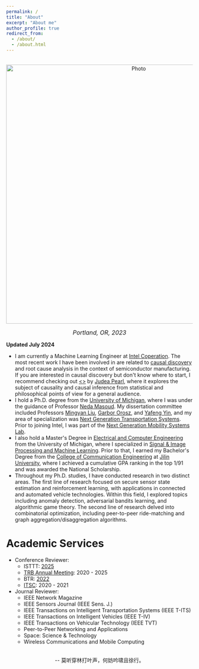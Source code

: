 ```yaml
---
permalink: /
title: "About"
excerpt: "About me"
author_profile: true
redirect_from: 
  - /about/
  - /about.html
---
```


<p align="center">
  <img src="/images/portland.jpg?raw=true" alt="Photo" style="width: 700px;"/> 
</p>

<p align = "center">
<font size="3"><span style="font-style: italic;">Portland, OR, 2023</span></font>
</p>

<!-- # About Me -->
**Updated July 2024**<br>
* I am currently a Machine Learning Engineer at [Intel Coperation](https://www.intel.com/content/www/us/en/homepage.html). The most recent work I have been involved in are related to [causal discovery](https://en.wikipedia.org/wiki/Exploratory_causal_analysis) and root cause analysis in the context of semiconductor manufacturing. If you are interested in causal discovery but don't know where to start, I recommend checking out [<<The Book of Why>>](https://bayes.cs.ucla.edu/WHY/) by [Judea Pearl](https://bayes.cs.ucla.edu/jp_home.html), where it explores the subject of causality and causal inference from statistical and philosophical points of view for a general audience.
* I hold a Ph.D. degree from the [University of Michigan](https://umich.edu/), where I was under the guidance of Professor [Neda Masoud](https://cee.engin.umich.edu/people/masoud-neda/). My dissertation committee included Professors [Mingyan Liu](https://liu.engin.umich.edu/), [Garbor Orosz](http://www-personal.umich.edu/~orosz/), and [Yafeng Yin](https://cee.engin.umich.edu/people/yin-yafeng/), and my area of specialization was [Next Generation Transportation Systems](https://cee.engin.umich.edu/research/infrastructure/transportation/). Prior to joining Intel, I was part of the [Next Generation Mobility Systems Lab](http://www-personal.umich.edu/~nmasoud/index.html).
* I also hold a Master's Degree in [Electrical and Computer Engineering](https://ece.engin.umich.edu/) from the University of Michigan, where I specialized in [Signal & Image Processing and Machine Learning](https://ece.engin.umich.edu/research/research-areas/signal-image-processing-and-machine-learning/). Prior to that, I earned my Bachelor's Degree from the [College of Communication Engineering](https://dce.jlu.edu.cn/ENGLISH/HOM.htm) at [Jilin University](http://global.jlu.edu.cn/), where I achieved a cumulative GPA ranking in the top 1/91 and was awarded the National Scholarship.
* Throughout my Ph.D. studies, I have conducted research in two distinct areas. The first line of research focused on secure sensor state estimation and reinforcement learning, with applications in connected and automated vehicle technologies. Within this field, I explored topics including anomaly detection, adversarial bandits learning, and algorithmic game theory. The second line of research delved into combinatorial optimization, including peer-to-peer ride-matching and graph aggregation/disaggregation algorithms.

# Academic Services
* Conference Reviewer:
  - ISTTT: [2025](https://limos.engin.umich.edu/isttt25/)
  - [TRB Annual Meeting](https://www.trb.org/AnnualMeeting/AnnualMeeting.aspx): 2020 - 2025
  - BTR: [2022](https://easychair.org/cfp/BTR4)
  - [ITSC](https://ieee-itss.org/conf/itsc/): 2020 - 2021
* Journal Reviewer: 
  - IEEE Network Magazine
  - IEEE Sensors Journal (IEEE Sens. J.) 
  - IEEE Transactions on Intelligent Transportation Systems (IEEE T-ITS)
  - IEEE Transactions on Intelligent Vehicles (IEEE T-IV)
  - IEEE Transactions on Vehicular Technology (IEEE TVT)
  - Peer-to-Peer Networking and Applications
  - Space: Science & Technology
  - Wireless Communications and Mobile Computing

<br/>
<div align="center">-- 莫听穿林打叶声，何妨吟啸且徐行。</div>

<br/><br/><br/><br/>
<script type='text/javascript' id='clustrmaps' src='//cdn.clustrmaps.com/map_v2.js?cl=e0e4f2&w=150&t=n&d=SnPnk6Cr29vf5sju4MaC5b19XvAQdITwdEP5GKvFztg&co=ffffff&cmo=6898db&cmn=6be06b&ct=808080'></script>